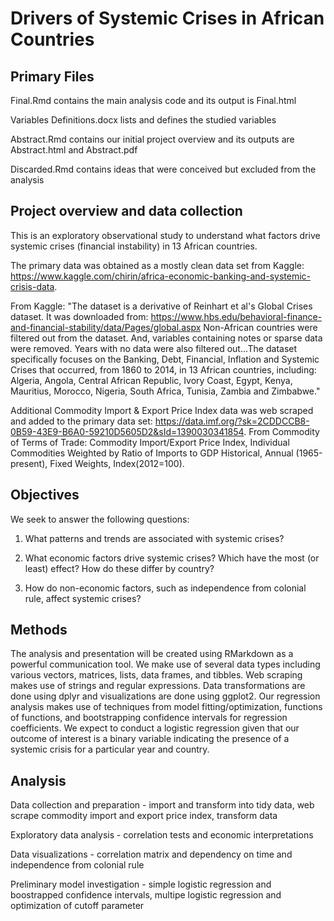 # Drivers of Systemic Crises in African Countries

## Primary Files

Final.Rmd contains the main analysis code and its output is Final.html

Variables Definitions.docx lists and defines the studied variables

Abstract.Rmd contains our initial project overview and its outputs are Abstract.html and Abstract.pdf

Discarded.Rmd contains ideas that were conceived but excluded from the analysis

## Project overview and data collection

This is an exploratory observational study to understand what factors drive systemic crises (financial instability) in 13 African countries. 

The primary data was obtained as a mostly clean data set from Kaggle: https://www.kaggle.com/chirin/africa-economic-banking-and-systemic-crisis-data. 

From Kaggle: "The dataset is a derivative of Reinhart et al's Global Crises dataset. It was downloaded from: https://www.hbs.edu/behavioral-finance-and-financial-stability/data/Pages/global.aspx Non-African countries were filtered out from the dataset. And, variables containing notes or sparse data were removed. Years with no data were also filtered out...The dataset specifically focuses on the Banking, Debt, Financial, Inflation and Systemic Crises that occurred, from 1860 to 2014, in 13 African countries, including: Algeria, Angola, Central African Republic, Ivory Coast, Egypt, Kenya, Mauritius, Morocco, Nigeria, South Africa, Tunisia, Zambia and Zimbabwe."

Additional Commodity Import & Export Price Index data was web scraped and added to the primary data set: https://data.imf.org/?sk=2CDDCCB8-0B59-43E9-B6A0-59210D5605D2&sId=1390030341854. From Commodity of Terms of Trade: Commodity Import/Export Price Index, Individual Commodities Weighted by Ratio of Imports to GDP Historical, Annual (1965-present), Fixed Weights, Index(2012=100).

## Objectives

We seek to answer the following questions:

1. What patterns and trends are associated with systemic crises?

2. What economic factors drive systemic crises? Which have the most (or least) effect? How do these differ by country?

3. How do non-economic factors, such as independence from colonial rule, affect systemic crises?

## Methods

The analysis and presentation will be created using RMarkdown as a powerful communication tool. We make use of several data types including various vectors, matrices, lists, data frames, and tibbles. Web scraping makes use of strings and regular expressions. Data transformations are done using dplyr and visualizations are done using ggplot2. Our regression analysis makes use of techniques from model fitting/optimization, functions of functions, and bootstrapping confidence intervals for regression coefficients. We expect to conduct a logistic regression given that our outcome of interest is a binary variable indicating the presence of a systemic crisis for a particular year and country. 

## Analysis

Data collection and preparation - import and transform into tidy data, web scrape commodity import and export price index, transform data

Exploratory data analysis - correlation tests and economic interpretations

Data visualizations - correlation matrix and dependency on time and independence from colonial rule

Preliminary model investigation - simple logistic regression and boostrapped confidence intervals, multipe logistic regression and optimization of cutoff parameter
